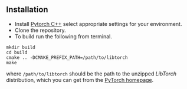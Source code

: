 ## Installation
- Install [Pytorch C++](http://pytorch.org/) select appropriate settings for your environment.
- Clone the repository.
- To build run the following from terminal.
```Shell
mkdir build
cd build
cmake .. -DCMAKE_PREFIX_PATH=/path/to/libtorch
make
```
where `/path/to/libtorch` should be the path to the unzipped *LibTorch*
distribution, which you can get from the [PyTorch
homepage](https://pytorch.org/get-started/locally/).
